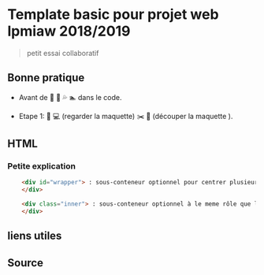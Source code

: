 # Template basic pour projet web lpmiaw 2018/2019

> petit essai collaboratif

## Bonne pratique

- Avant de :running: :ocean: :sweat_drops: :swimmer: dans le code.

- Etape 1:  :eyes: :computer: (regarder la maquette)  :scissors:  :pencil: (découper la maquette ).

## HTML

### Petite explication

``` HTML
    <div id="wrapper"> : sous-conteneur optionnel pour centrer plusieurs blocs de la même manière
    </div>
```

``` HTML
    <div class="inner"> : sous-conteneur optionnel à le meme rôle que le wrapper
    </div>
```

## liens utiles

## Source
